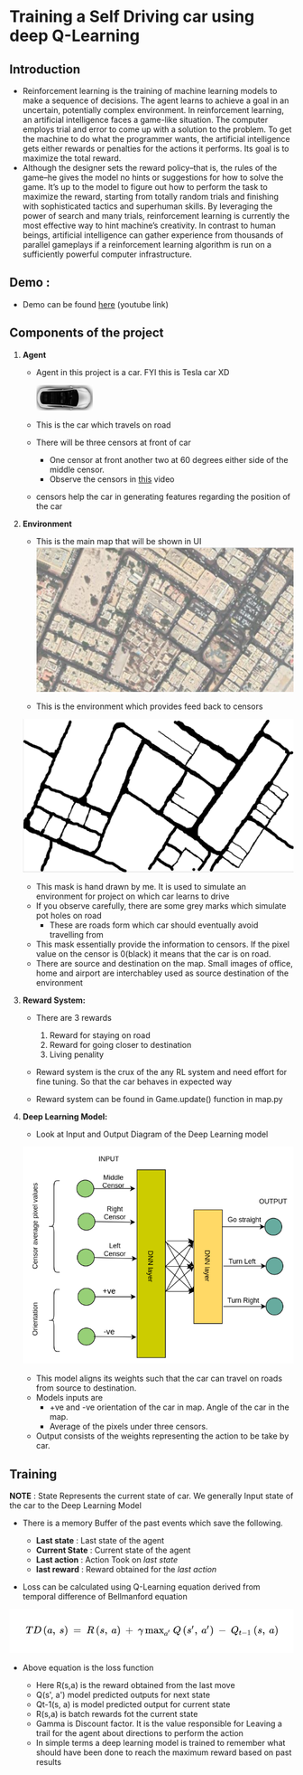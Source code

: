 # Training a Self Driving car using deep Q-Learning


## Introduction

-  Reinforcement learning is the training of machine learning models to make a sequence of decisions. The agent learns to achieve a goal in an uncertain, potentially complex environment. In reinforcement learning, an artificial intelligence faces a game-like situation. The computer employs trial and error to come up with a solution to the problem. To get the machine to do what the programmer wants, the artificial intelligence gets either rewards or penalties for the actions it performs. Its goal is to maximize the total reward.
- Although the designer sets the reward policy–that is, the rules of the game–he gives the model no hints or suggestions for how to solve the game. It’s up to the model to figure out how to perform the task to maximize the reward, starting from totally random trials and finishing with sophisticated tactics and superhuman skills. By leveraging the power of search and many trials, reinforcement learning is currently the most effective way to hint machine’s creativity. In contrast to human beings, artificial intelligence can gather experience from thousands of parallel gameplays if a reinforcement learning algorithm is run on a sufficiently powerful computer infrastructure.

## Demo :
- Demo can be found [here](https://www.youtube.com/watch?v=Gj1HzlnH-vc) (youtube link)

## Components of the project


1. __Agent__

    - Agent in this project is a car. FYI this is Tesla car XD

        ![car](images1/car.png)

    - This is the car which travels on road
    - There will be three censors at front of car 
        - One censor at front another two at 60 degrees either side of the middle censor.
        - Observe the censors in [this](https://www.youtube.com/watch?v=Gj1HzlnH-vc) video
    - censors help the car in generating features regarding the position of the car

2. __Environment__
    - This is the main map that will be shown in UI
    ![orig_map](images1/citymap.png)

    - This is the environment which provides feed back to censors

    ![orig_map](images1/MASK1.png)

    - This mask is hand drawn by me. It is used to simulate an environment for project on which car learns to drive
    - If you observe carefully, there are some grey marks which simulate pot holes on road
        - These are roads form which car should eventually avoid travelling from
    - This mask essentially provide the information to censors. If the pixel value on the censor is 0(black) it means that the car is on road.
    - There are source and destination on the map. Small images of office, home and airport are interchabley used as source destination of the environment

3. __Reward System:__
    - There are 3 rewards
        1. Reward for staying on road
        2. Reward for going closer to destination 
        3. Living penality
    
    - Reward system is the crux of the any RL system and need effort for fine tuning. So that the car behaves in expected way
    - Reward system can be found in Game.update() function in map.py

4.  __Deep Learning Model:__
    - Look at Input and Output Diagram of the Deep Learning model

    ![DNN_RL](images1/DNN_RL.png)

    - This model aligns its weights such that the car can travel on roads from source to destination.
    - Models inputs are
        - +ve and -ve orientation of the car in map. Angle of the car in the map.
        - Average of the pixels under three censors.
    - Output consists of the weights representing the action to be take by car.


## Training
__NOTE__ : State Represents the current state of car. We generally Input state of the car to the Deep Learning Model
- There is a memory Buffer of the past events which save the following.
    - __Last state__ : Last state of the agent 
    - __Current State__ : Current state of the agent
    - __Last action__ : Action Took on _last state_
    - __last reward__ : Reward obtained for the _last action_

- Loss can be calculated using Q-Learning equation derived from temporal difference of Bellmanford equation

![eqation](images1/recapf.png)
- Above equation is the loss function

    - Here R(s,a) is the reward obtained from the last move
    - Q(s', a') model predicted outputs for next state
    - Qt-1(s, a) is model predicted output for current state
    - R(s,a) is batch rewards fot the current state
    - Gamma is Discount factor. It is the value responsible for Leaving a trail for the agent about directions to perform the action 
    - In simple terms a deep learning model is trained to remember what should have been done to reach the maximum reward based on past results


